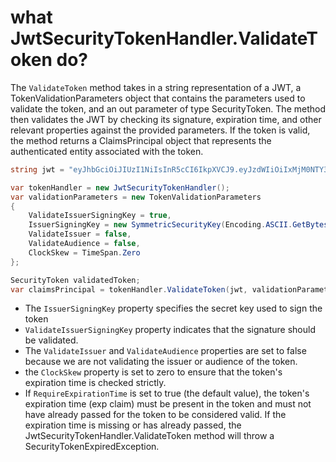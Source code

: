 # what JwtSecurityTokenHandler.ValidateToken do?
The `ValidateToken` method takes in a string representation of a JWT, a TokenValidationParameters object that contains the parameters used to validate the token, and an out parameter of type SecurityToken. The method then validates the JWT by checking its signature, expiration time, and other relevant properties against the provided parameters. If the token is valid, the method returns a ClaimsPrincipal object that represents the authenticated entity associated with the token.

```c#
string jwt = "eyJhbGciOiJIUzI1NiIsInR5cCI6IkpXVCJ9.eyJzdWIiOiIxMjM0NTY3ODkwIiwibmFtZSI6IkpvaG4gRG9lIiwiaWF0IjoxNTE2MjM5MDIyfQ.SflKxwRJSMeKKF2QT4fwpMeJf36POk6yJV_adQssw5c";

var tokenHandler = new JwtSecurityTokenHandler();
var validationParameters = new TokenValidationParameters
{
    ValidateIssuerSigningKey = true,
    IssuerSigningKey = new SymmetricSecurityKey(Encoding.ASCII.GetBytes("MySuperSecretKey")),
    ValidateIssuer = false,
    ValidateAudience = false,
    ClockSkew = TimeSpan.Zero
};

SecurityToken validatedToken;
var claimsPrincipal = tokenHandler.ValidateToken(jwt, validationParameters, out validatedToken);

```
- The `IssuerSigningKey` property specifies the secret key used to sign the token
- `ValidateIssuerSigningKey` property indicates that the signature should be validated.
-  The `ValidateIssuer` and `ValidateAudience` properties are set to false because we are not validating the issuer or audience of the token.
-  the `ClockSkew` property is set to zero to ensure that the token's expiration time is checked strictly.
-  If `RequireExpirationTime` is set to true (the default value), the token's expiration time (exp claim) must be present in the token and must not have already passed for the token to be considered valid. If the expiration time is missing or has already passed, the JwtSecurityTokenHandler.ValidateToken method will throw a SecurityTokenExpiredException.